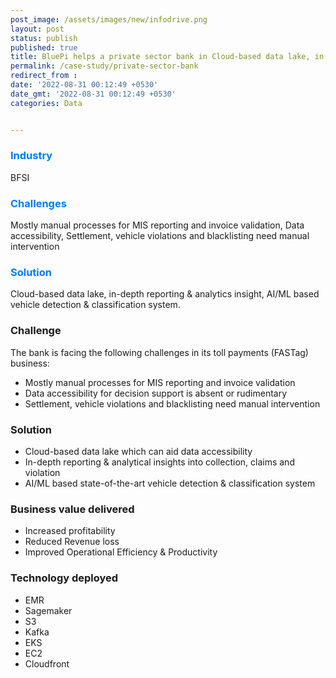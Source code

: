 ```yaml
---
post_image: /assets/images/new/infodrive.png 
layout: post 
status: publish 
published: true 
title: BluePi helps a private sector bank in Cloud-based data lake, in-depth reporting & analytics insight
permalink: /case-study/private-sector-bank 
redirect_from : 
date: '2022-08-31 00:12:49 +0530' 
date_gmt: '2022-08-31 00:12:49 +0530' 
categories: Data


---
```

<div class="row"> 
<div class="col-lg-4">
     <div class="top-class-detail">
        <div class="row align-item-center">
           <div class="col-lg-12">
             <div class="case_top_box">
               <h3 style="color:#007bff;">Industry </h3>
               <p>BFSI</p>
              </div>
            </div>
            <div class="col-lg-12">
             <div class="case_top_box">
               <h3 style="color:#007bff;">Challenges</h3>
               <P>Mostly manual processes for MIS reporting and invoice validation, Data accessibility, Settlement, vehicle violations and blacklisting need manual intervention</P>
              </div>
            </div>
            <div class="col-lg-12">
             <div class="case_top_box">
               <h3 style="color:#007bff;">Solution</h3>
               <P>Cloud-based data lake, in-depth reporting & analytics insight, AI/ML based vehicle detection & classification system. </P>
              </div>
            </div>
         </div>
      </div>
    </div>
<div class="col-lg-8" markdown="1">

### Challenge

The bank is facing the following challenges in its toll payments (FASTag) business:
- Mostly manual processes for MIS reporting and invoice validation
- Data accessibility for decision support is absent or rudimentary
- Settlement, vehicle violations and blacklisting need manual intervention


### Solution
- Cloud-based data lake which can aid data accessibility
- In-depth reporting & analytical insights into collection, claims  and violation
- AI/ML based state-of-the-art vehicle detection & classification system


### Business value delivered
- Increased profitability
- Reduced Revenue loss
- Improved Operational Efficiency & Productivity


### Technology deployed
- EMR
- Sagemaker
- S3
- Kafka
- EKS
- EC2
- Cloudfront



</div>
</div>